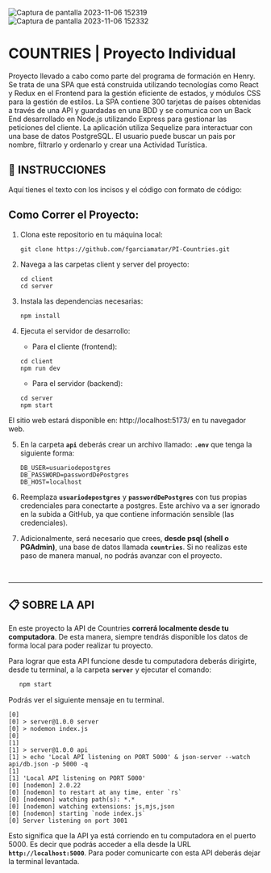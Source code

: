 
![Captura de pantalla 2023-11-06 152319](https://github.com/fgarciamatar/PI-Countries/assets/101357034/7e377d06-1fa1-4cad-a5cd-4d796cefff8d)
![Captura de pantalla 2023-11-06 152332](https://github.com/fgarciamatar/PI-Countries/assets/101357034/6d6ea518-b127-4f7c-951c-1574e3ac29af)


# **COUNTRIES** | Proyecto Individual

Proyecto llevado a cabo como parte del programa de formación en Henry. Se trata de una SPA que está construida utilizando tecnologías como React y Redux en el Frontend para la gestión eficiente de estados, y módulos CSS para la gestión de estilos. La SPA contiene 300 tarjetas de países obtenidas a través de una API y guardadas en una BDD y se comunica con un Back End desarrollado en Node.js utilizando Express para gestionar las peticiones del cliente. La aplicación utiliza Sequelize para interactuar con una base de datos PostgreSQL. El usuario puede buscar un pais por nombre, filtrarlo y ordenarlo y crear una Actividad Turística. 



## **📁 INSTRUCCIONES**
Aquí tienes el texto con los incisos y el código con formato de código:

## Como Correr el Proyecto:

1. Clona este repositorio en tu máquina local:
   
   ```shell
   git clone https://github.com/fgarciamatar/PI-Countries.git
   ```

2. Navega a las carpetas client y server del proyecto:
   
   ```shell
   cd client
   cd server
   ```

3. Instala las dependencias necesarias:
   
   ```shell
   npm install
   ```

4. Ejecuta el servidor de desarrollo:

   - Para el cliente (frontend):

   ```shell
   cd client
   npm run dev
   ```

   - Para el servidor (backend):

   ```shell
   cd server
   npm start
   ```

El sitio web estará disponible en: http://localhost:5173/ en tu navegador web.

5. En la carpeta **`api`** deberás crear un archivo llamado: **`.env`** que tenga la siguiente forma:

   ```env
   DB_USER=usuariodepostgres
   DB_PASSWORD=passwordDePostgres
   DB_HOST=localhost
   ```

6. Reemplaza **`usuariodepostgres`** y **`passwordDePostgres`** con tus propias credenciales para conectarte a postgres. Este archivo va a ser ignorado en la subida a GitHub, ya que contiene información sensible (las credenciales).

7. Adicionalmente, será necesario que crees, **desde psql (shell o PGAdmin)**, una base de datos llamada **`countries`**. Si no realizas este paso de manera manual, no podrás avanzar con el proyecto.

<br />

---



## **📋 SOBRE LA API**

En este proyecto la API de Countries **correrá localmente desde tu computadora**. De esta manera, siempre tendrás disponible los datos de forma local para poder realizar tu proyecto.

Para lograr que esta API funcione desde tu computadora deberás dirigirte, desde tu terminal, a la carpeta **`server`** y ejecutar el comando:

```bash
   npm start
```

Podrás ver el siguiente mensaje en tu terminal.

``` 
[0] 
[0] > server@1.0.0 server
[0] > nodemon index.js
[0] 
[1] 
[1] > server@1.0.0 api
[1] > echo 'Local API listening on PORT 5000' & json-server --watch api/db.json -p 5000 -q
[1] 
[1] 'Local API listening on PORT 5000' 
[0] [nodemon] 2.0.22
[0] [nodemon] to restart at any time, enter `rs`
[0] [nodemon] watching path(s): *.*
[0] [nodemon] watching extensions: js,mjs,json
[0] [nodemon] starting `node index.js`
[0] Server listening on port 3001

```

Esto significa que la API ya está corriendo en tu computadora en el puerto 5000. Es decir que podrás acceder a ella desde la URL **`http://localhost:5000`**. Para poder comunicarte con esta API deberás dejar la terminal levantada.

